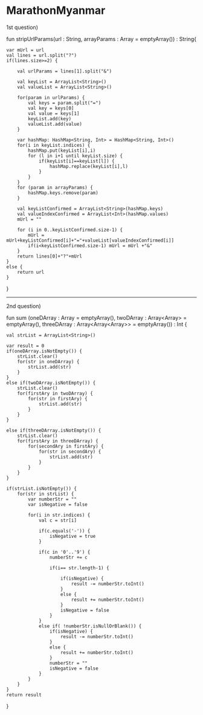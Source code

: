 # MarathonMyanmar

1st question)

fun stripUrlParams(url : String, arrayParams : Array = emptyArray()) : String{

    var mUrl = url
    val lines = url.split("?")
    if(lines.size>=2) {

        val urlParams = lines[1].split("&")

        val keyList = ArrayList<String>()
        val valueList = ArrayList<String>()

        for(param in urlParams) {
            val keys = param.split("=")
            val key = keys[0]
            val value = keys[1]
            keyList.add(key)
            valueList.add(value)
        }

        var hashMap: HashMap<String, Int> = HashMap<String, Int>()
        for(i in keyList.indices) {
            hashMap.put(keyList[i],i)
            for (l in i+1 until keyList.size) {
                if(keyList[i]==keyList[l]) {
                    hashMap.replace(keyList[i],l)
                }
            }
        }
        for (param in arrayParams) {
            hashMap.keys.remove(param)
        }

        val keyListConfirmed = ArrayList<String>(hashMap.keys)
        val valueIndexConfirmed = ArrayList<Int>(hashMap.values)
        mUrl = ""

        for (i in 0..keyListConfirmed.size-1) {
            mUrl = mUrl+keyListConfirmed[i]+"="+valueList[valueIndexConfirmed[i]]
            if(i<keyListConfirmed.size-1) mUrl = mUrl +"&"
        }
        return lines[0]+"?"+mUrl
    }
    else {
        return url
    }
}

-----------------------------------------------------------------------------------------------------------------

2nd question)

fun sum (oneDArray : Array<String> = emptyArray(),
         twoDArray : Array<Array<String>> = emptyArray(),
         threeDArray : Array<Array<Array<String>>> = emptyArray()) : Int {

    val strList = ArrayList<String>()

    var result = 0
    if(oneDArray.isNotEmpty()) {
        strList.clear()
        for(str in oneDArray) {
            strList.add(str)
        }
    }
    else if(twoDArray.isNotEmpty()) {
        strList.clear()
        for(firstAry in twoDArray) {
            for(str in firstAry) {
                strList.add(str)
            }
        }
    }

    else if(threeDArray.isNotEmpty()) {
        strList.clear()
        for(firstAry in threeDArray) {
            for(secondAry in firstAry) {
                for(str in secondAry) {
                    strList.add(str)
                }
            }
        }
    }

    if(strList.isNotEmpty()) {
        for(str in strList) {
            var numberStr = ""
            var isNegative = false

            for(i in str.indices) {
                val c = str[i]

                if(c.equals('-')) {
                    isNegative = true
                }

                if(c in '0'..'9') {
                    numberStr += c

                    if(i== str.length-1) {

                        if(isNegative) {
                            result -= numberStr.toInt()
                        }
                        else {
                            result += numberStr.toInt()
                        }
                        isNegative = false
                    }
                }
                else if( !numberStr.isNullOrBlank()) {
                    if(isNegative) {
                        result -= numberStr.toInt()
                    }
                    else {
                        result += numberStr.toInt()
                    }
                    numberStr = ""
                    isNegative = false
                }
            }
        }
    }
    return result
}
